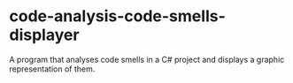 # code-analysis-code-smells-displayer
A program that analyses code smells in a C# project and displays a graphic representation of them.
